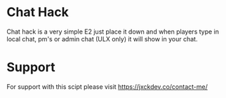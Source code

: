 # Chat Hack
Chat hack is a very simple E2 just place it down and when players type in local chat, pm's or admin chat (ULX only) it will show in your chat.

# Support
For support with this scipt please visit https://jxckdev.co/contact-me/
